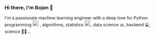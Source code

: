 ### Hi there, I'm Bojan 👋

I'm a passionate machine learning engineer with a deep love for Python programming <img src="https://upload.wikimedia.org/wikipedia/commons/thumb/c/c3/Python-logo-notext.svg/1920px-Python-logo-notext.svg.png" alt="python" width="20" height="20"/> , algorithms, statistics <img src="https://upload.wikimedia.org/wikipedia/commons/thumb/4/40/Fisher_iris_versicolor_sepalwidth.svg/2560px-Fisher_iris_versicolor_sepalwidth.svg.png" alt="statistics" width="20" height="20"/>, data science 📊, backend 💻, science 🧑‍🔬...



<!--
**bojanilijoski/bojanilijoski** is a ✨ _special_ ✨ repository because its `README.md` (this file) appears on your GitHub profile.

Here are some ideas to get you started:

- 🔭 I’m currently working on ...
- 🌱 I’m currently learning ...
- 👯 I’m looking to collaborate on ...
- 🤔 I’m looking for help with ...
- 💬 Ask me about ...
- 📫 How to reach me: ...
- 😄 Pronouns: ...
- ⚡ Fun fact: ...
-->
